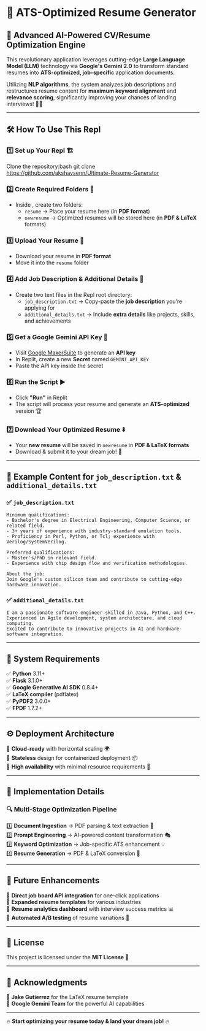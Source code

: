 # 🚀 ATS-Optimized Resume Generator

## 🎯 Advanced AI-Powered CV/Resume Optimization Engine
This revolutionary application leverages cutting-edge **Large Language Model (LLM)** technology via **Google's Gemini 2.0** to transform standard resumes into **ATS-optimized, job-specific** application documents.

Utilizing **NLP algorithms**, the system analyzes job descriptions and restructures resume content for **maximum keyword alignment** and **relevance scoring**, significantly improving your chances of landing interviews! 🎯📄

---

## 🛠️ How To Use This Repl

### 1️⃣ **Set up Your Repl** 🏗️
Clone the repository:bash git clone https://github.com/akshaysenn/Ultimate-Resume-Generator

### 2️⃣ **Create Required Folders** 📂
- Inside , create two folders:
  - `resume` → Place your resume here (in **PDF format**)
  - `newresume` → Optimized resumes will be stored here (in **PDF & LaTeX** formats)

### 3️⃣ **Upload Your Resume** 📜
- Download your resume in **PDF format**
- Move it into the `resume` folder

### 4️⃣ **Add Job Description & Additional Details** 📝
- Create two text files in the Repl root directory:
  - `job_description.txt` → Copy-paste the **job description** you’re applying for
  - `additional_details.txt` → Include **extra details** like projects, skills, and achievements

### 5️⃣ **Get a Google Gemini API Key** 🔑
- Visit [Google MakerSuite](https://makersuite.google.com/app/apikey) to generate an **API key**
- In Replit, create a new **Secret** named `GEMINI_API_KEY`
- Paste the API key inside the secret

### 6️⃣ **Run the Script** ▶️
- Click **"Run"** in Replit
- The script will process your resume and generate an **ATS-optimized** version 🏆

### 7️⃣ **Download Your Optimized Resume** ⬇️
- Your **new resume** will be saved in `newresume` in **PDF & LaTeX formats**
- Download & submit it to your dream job! 🎯

---

## 📄 Example Content for `job_description.txt` & `additional_details.txt`

### ✅ `job_description.txt`
```plaintext
Minimum qualifications:
- Bachelor's degree in Electrical Engineering, Computer Science, or related field.
- 3+ years of experience with industry-standard emulation tools.
- Proficiency in Perl, Python, or Tcl; experience with Verilog/SystemVerilog.

Preferred qualifications:
- Master's/PhD in relevant field.
- Experience with chip design flow and verification methodologies.

About the job:
Join Google's custom silicon team and contribute to cutting-edge hardware innovation.
```

### ✅ `additional_details.txt`
```plaintext
I am a passionate software engineer skilled in Java, Python, and C++.
Experienced in Agile development, system architecture, and cloud computing.
Excited to contribute to innovative projects in AI and hardware-software integration.
```

---

## 🔧 System Requirements
✅ **Python** 3.11+  
✅ **Flask** 3.1.0+  
✅ **Google Generative AI SDK** 0.8.4+  
✅ **LaTeX compiler** (pdflatex)  
✅ **PyPDF2** 3.0.0+  
✅ **FPDF** 1.7.2+  

---

## ⚙️ Deployment Architecture
🔹 **Cloud-ready** with horizontal scaling 🌍  
🔹 **Stateless** design for containerized deployment 📦  
🔹 **High availability** with minimal resource requirements 🚀  

---

## 📌 Implementation Details
### 🔍 **Multi-Stage Optimization Pipeline**
1️⃣ **Document Ingestion** → PDF parsing & text extraction 📄  
2️⃣ **Prompt Engineering** → AI-powered content transformation 🎭  
3️⃣ **Keyword Optimization** → Job-specific ATS enhancement 💡  
4️⃣ **Resume Generation** → PDF & LaTeX conversion 📑  

---

## 🚀 Future Enhancements
🔹 **Direct job board API integration** for one-click applications  
🔹 **Expanded resume templates** for various industries  
🔹 **Resume analytics dashboard** with interview success metrics 📊  
🔹 **Automated A/B testing** of resume variations 🔬  

---

## 📜 License
This project is licensed under the **MIT License** 📄

---

## 🙌 Acknowledgments
💙 **Jake Gutierrez** for the LaTeX resume template  
🤖 **Google Gemini Team** for the powerful AI capabilities  

---

🔥 **Start optimizing your resume today & land your dream job!** 🔥


